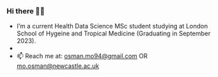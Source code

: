 ### Hi there 👋🏾
- I’m a current Health Data Science MSc student studying at London School of Hygeine and Tropical Medicine (Graduating in September 2023).
-
- 📫 Reach me at: osman.mo94@gmail.com OR mo.osman@newcastle.ac.uk
<!--
**osman-mo94/osman-mo94** is a ✨ _special_ ✨ repository because its `README.md` (this file) appears on your GitHub profile.

Here are some ideas to get you started:

- 🔭 I’m currently working on ...
- 🌱 I’m currently learning ...
- 👯 I’m looking to collaborate on ...
- 🤔 I’m looking for help with ...
- 💬 Ask me about ...
- 📫 How to reach me: ...
- 😄 Pronouns: ...
- ⚡ Fun fact: ...
-->
